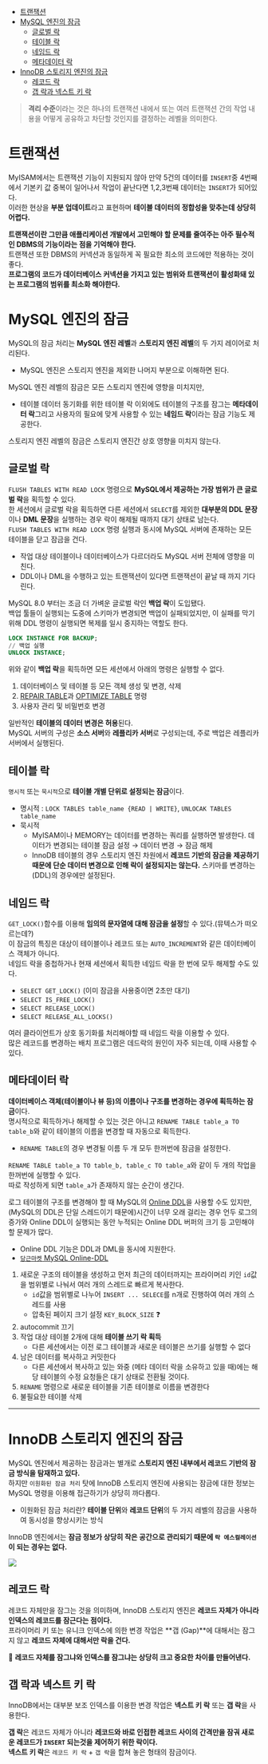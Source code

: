 <!-- TOC -->

- [트랜잭션](#%ED%8A%B8%EB%9E%9C%EC%9E%AD%EC%85%98)
- [MySQL 엔진의 잠금](#mysql-%EC%97%94%EC%A7%84%EC%9D%98-%EC%9E%A0%EA%B8%88)
    - [글로벌 락](#%EA%B8%80%EB%A1%9C%EB%B2%8C-%EB%9D%BD)
    - [테이블 락](#%ED%85%8C%EC%9D%B4%EB%B8%94-%EB%9D%BD)
    - [네임드 락](#%EB%84%A4%EC%9E%84%EB%93%9C-%EB%9D%BD)
    - [메타데이터 락](#%EB%A9%94%ED%83%80%EB%8D%B0%EC%9D%B4%ED%84%B0-%EB%9D%BD)
- [InnoDB 스토리지 엔진의 잠금](#innodb-%EC%8A%A4%ED%86%A0%EB%A6%AC%EC%A7%80-%EC%97%94%EC%A7%84%EC%9D%98-%EC%9E%A0%EA%B8%88)
    - [레코드 락](#%EB%A0%88%EC%BD%94%EB%93%9C-%EB%9D%BD)
    - [갭 락과 넥스트 키 락](#%EA%B0%AD-%EB%9D%BD%EA%B3%BC-%EB%84%A5%EC%8A%A4%ED%8A%B8-%ED%82%A4-%EB%9D%BD)

<!-- /TOC -->

> **격리 수준**이라는 것은 하나의 트랜잭션 내에서 또는 여러 트랜잭션 간의 작업 내용을 어떻게 공유하고 차단할 것인지를 결정하는 레벨을 의미한다.

# 트랜잭션

MyISAM에서는 트랜잭션 기능이 지원되지 않아 만약 5건의 데이터를 `INSERT`중 4번째에서 기본키 값 중복이 일어나서 작업이 끝난다면 1,2,3번째 데이터는 `INSERT`가 되어있다.  
이러한 현상을 **부분 업데이트**라고 표현하며 **테이블 데이터의 정합성을 맞추는데 상당히 어렵다.**  
  
**트랜잭션이란 그만큼 애플리케이션 개발에서 고민해야 할 문제를 줄여주는 아주 필수적인 DBMS의 기능이라는 점을 기억해야 한다.**  
트랜잭션 또한 DBMS의 커넥션과 동일하게 꼭 필요한 최소의 코드에만 적용하는 것이 좋다.  
**프로그램의 코드가 데이터베이스 커넥션을 가지고 있는 범위와 트랜잭션이 활성화돼 있는 프로그램의 범위를 최소화 해야한다.**  
  
# MySQL 엔진의 잠금

MySQL의 잠금 처리는 **MySQL 엔진 레벨**과 **스토리지 엔진 레벨**의 두 가지 레이어로 처리된다.  
- MySQL 엔진은 스토리지 엔진을 제외한 나머지 부분으로 이해하면 된다.

MySQL 엔진 레벨의 잠금은 모든 스토리지 엔진에 영향을 미치지만, 
- 테이블 데이터 동기화를 위한 테이블 락 이외에도 테이블의 구조를 잠그는 **메타데이터 락**그리고 사용자의 필요에 맞게 사용할 수 있는 **네임드 락**이라는 잠금 기능도 제공한다.

스토리지 엔진 레벨의 잠금은 스토리지 엔진간 상호 영향을 미치지 않는다.  

## 글로벌 락

`FLUSH TABLES WITH READ LOCK` 명령으로 **MySQL에서 제공하는 가장 범위가 큰 글로벌 락**을 획득할 수 있다.  
한 세션에서 글로벌 락을 획득하면 다른 세션에서 `SELECT`를 제외한 **대부분의 DDL 문장**이나 **DML 문장**을 실행하는 경우 락이 해제될 때까지 대기 상태로 남는다.  
`FLUSH TABLES WITH READ LOCK` 명령 실행과 동시에 MySQL 서버에 존재하는 모든 테이블을 닫고 잠금을 건다.
- 작업 대상 테이블이나 데이터베이스가 다르더라도 MySQL 서버 전체에 영향을 미친다.
- DDL이나 DML을 수행하고 있는 트랜잭션이 있다면 트랜잭션이 끝날 때 까지 기다린다.
  
MySQL 8.0 부터는 조금 더 가벼운 글로벌 락인 **백업 락**이 도입됐다.  
백업 툴들이 실행되는 도중에 스키마가 변경되면 백업이 실패되었지만, 이 실패를 막기 위해 DDL 명령이 실행되면 복제를 일시 중지하는 역할도 한다.  

```sql
LOCK INSTANCE FOR BACKUP;
// 백업 실행
UNLOCK INSTANCE;
```

위와 같이 **백업 락**을 획득하면 모든 세션에서 아래의 명령은 실행할 수 없다.  
1. 데이터베이스 및 테이블 등 모든 객체 생성 및 변경, 삭제
2. [REPAIR TABLE](https://dev.mysql.com/doc/refman/8.0/en/repair-table.html)과 [OPTIMIZE TABLE](https://dev.mysql.com/doc/refman/8.0/en/optimize-table.html) 명령
3. 사용자 관리 및 비밀번호 변경

일반적인 **테이블의 데이터 변경은 허용**된다.  
MySQL 서버의 구성은 **소스 서버**와 **레플리카 서버**로 구성되는데, 주로 백업은 레플리카 서버에서 실행된다.  

## 테이블 락

`명시적` 또는 `묵시적`으로 **테이블 개별 단위로 설정되는 잠금**이다.  
- 명시적 : `LOCK TABLES table_name {READ | WRITE}`, `UNLOCAK TABLES table_name`
- 묵시적
  - MyISAM이나 MEMORY는 데이터를 변경하는 쿼리를 실행하면 발생한다. 데이터가 변경되는 테이블 잠금 설정 → 데이터 변경 → 잠금 해제
  - InnoDB 테이블의 경우 스토리지 엔진 차원에서 **레코드 기반의 잠금을 제공하기 때문에 단순 데이터 변경으로 인해 락이 설정되지는 않는다.** 스키마를 변경하는(DDL)의 경우에만 설정된다.

## 네임드 락

`GET_LOCK()`함수를 이용해 **임의의 문자열에 대해 잠금을 설정**할 수 있다.(뮤텍스가 떠오르는데?)  
이 잠금의 특징은 대상이 테이블이나 레코드 또는 `AUTO_INCREMENT`와 같은 데이터베이스 객체가 아니다.  
네임드 락을 중첩하거나 현재 세션에서 획득한 네임드 락을 한 번에 모두 해제할 수도 있다.  
  
- `SELECT GET_LOCK()` (이미 잠금을 사용중이면 2초만 대기)
- `SELECT IS_FREE_LOCK()`
- `SELECT RELEASE_LOCK()`
- `SELECT RELEASE_ALL_LOCKS()`
  
여러 클라이언트가 상호 동기화를 처리해야할 때 네임드 락을 이용할 수 있다.  
많은 레코드를 변경하는 배치 프로그램은 데드락의 원인이 자주 되는데, 이때 사용할 수 있다.  

## 메타데이터 락

**데이터베이스 객체(테이블이나 뷰 등)의 이름이나 구조를 변경하는 경우에 획득하는 잠금**이다.  
명시적으로 획득하거나 해제할 수 있는 것은 아니고 `RENAME TABLE table_a TO table_b`와 같이 테이블의 이름을 변경할 때 자동으로 획득한다.  
- `RENAME TABLE`의 경우 변경될 이름 두 개 모두 한꺼번에 잠금을 설정한다.  
  
`RENAME TABLE table_a TO table_b, table_c TO table_a`와 같이 두 개의 작업을 한꺼번에 실행할 수 있다.  
따로 작성하게 되면 `table_a`가 존재하지 않는 순간이 생긴다.   
  
로그 테이블의 구조를 변경해야 할 때 MySQL의 [Online DDL](https://dev.mysql.com/doc/refman/5.7/en/innodb-online-ddl.html)을 사용할 수도 있지만, (MySQL의 DDL은 단일 스레드이기 때문에)시간이 너무 오래 걸리는 경우 언두 로그의 증가와 Online DDL이 실행되는 동안 누적되는 Online DDL 버퍼의 크기 등 고민해야 할 문제가 많다.  
- Online DDL 기능은 DDL과 DML을 동시에 지원한다.
- [`당근마켓` MySQL Online-DDL](https://medium.com/daangn/mysql-online-ddl-faf47439084c)
  
1. 새로운 구조의 테이블을 생성하고 먼저 최근의 데이터까지는 프라이머리 키인 `id`값을 범위별로 나눠서 여러 개의 스레드로 빠르게 복사한다.  
   - `id`값을 범위별로 나누어 `INSERT ... SELECE`를 n개로 진행하여 여러 개의 스레드를 사용
   - 압축된 페이지 크기 설정 `KEY_BLOCK_SIZE` ❓
2. autocommit 끄기
3. 작업 대상 테이블 2개에 대해 **테이블 쓰기 락 획득**
   - 다른 세션에서는 이전 로그 테이블과 새로운 테이블은 쓰기를 실행할 수 없다
4. 남은 데이터를 복사하고 커밋한다
   - 다른 세션에서 복사하고 있는 와중 (메타 데이터 락을 소유하고 있을 때)에는 해당 테이블의 수정 요청들은 대기 상태로 전환될 것이다.
5. `RENAME` 명령으로 새로운 테이블을 기존 테이블로 이름을 변경한다
6. 불필요한 테이블 삭제


***

# InnoDB 스토리지 엔진의 잠금

MySQL 엔진에서 제공하는 잠금과는 별개로 **스토리지 엔진 내부에서 레코드 기반의 잠금 방식을 탐재하고 있다.**  
하지만 `이원화된 잠금 처리` 탓에 InnoDB 스토리지 엔진에 사용되는 잠금에 대한 정보는 MySQL 명령을 이용해 접근하기가 상당히 까다롭다.  
- 이원화된 잠금 처리란? **테이블 단위**와 **레코드 단위**의 두 가지 레벨의 잠금을 사용하여 동시성을 향상시키는 방식
  
InnoDB 엔진에서는 **잠금 정보가 상당히 작은 공간으로 관리되기 때문에 `락 에스컬레이션`이 되는 경우는 없다.**  

![](imgs/innoDBStorageEngineLock.png)

## 레코드 락

레코드 자체만을 잠그는 것을 의미하며, InnoDB 스토리지 엔진은 **레코드 자체가 아니라 인덱스의 레코드를 잠근다는 점이다.**  
프라이머리 키 또는 유니크 인덱스에 의한 변경 작업은 **갭 (Gap)**에 대해서는 잠그지 않고 **레코드 자체에 대해서만 락을 건다.**  
  
📌 **레코드 자체를 잠그냐와 인덱스를 잠그냐는 상당히 크고 중요한 차이를 만들어낸다.**  

## 갭 락과 넥스트 키 락

InnoDB에서는 대부분 보조 인덱스를 이용한 변경 작업은 **넥스트 키 락** 또는 **갭 락**을 사용한다.  
  
**갭 락**은 레코드 자체가 아니라 **레코드와 바로 인접한 레코드 사이의 간격만을 잠궈 새로운 레코드가 `INSERT` 되는것을 제어하기 위한 락이다.**  
**넥스트 키 락**은 `레코드 키 락` + `갭 락`을 합쳐 놓은 형태의 잠금이다.  
 

